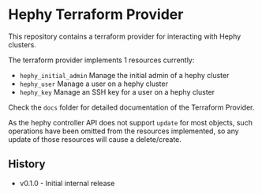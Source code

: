 # Hephy Terraform Provider #

This repository contains a terraform provider for interacting with Hephy clusters.

The terraform provider implements 1 resources currently:

* `hephy_initial_admin` Manage the initial admin of a hephy cluster
* `hephy_user` Manage a user on a hephy cluster
* `hephy_key` Manage an SSH key for a user on a hephy cluster

Check the `docs` folder for detailed documentation of the Terraform Provider.

As the hephy controller API does not support `update` for most objects, such operations have been omitted from the resources implemented, so any update of those resources will cause a delete/create.

## History ##

* v0.1.0 - Initial internal release
